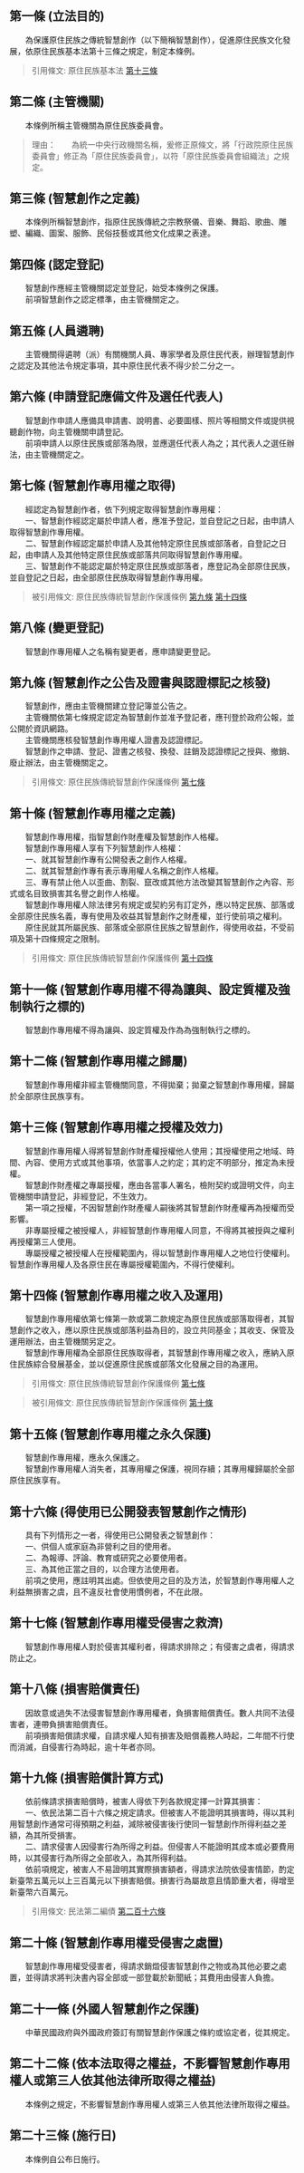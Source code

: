 第一條 (立法目的)
-----------------
　　為保護原住民族之傳統智慧創作（以下簡稱智慧創作），促進原住民族文化發展，依原住民族基本法第十三條之規定，制定本條例。  
> 引用條文: 原住民族基本法 [第十三條](../../原住民族/原民政策/原住民族基本法.md#第十三條-保護原住民族傳統之生物多樣性知識及智慧創作)



第二條 (主管機關)
-----------------
　　本條例所稱主管機關為原住民族委員會。  
> 理由：　　為統一中央行政機關名稱，爰修正原條文，將「行政院原住民族委員會」修正為「原住民族委員會」，以符「原住民族委員會組織法」之規定。



第三條 (智慧創作之定義)
-----------------------
　　本條例所稱智慧創作，指原住民族傳統之宗教祭儀、音樂、舞蹈、歌曲、雕塑、編織、圖案、服飾、民俗技藝或其他文化成果之表達。  


第四條 (認定登記)
-----------------
　　智慧創作應經主管機關認定並登記，始受本條例之保護。  
　　前項智慧創作之認定標準，由主管機關定之。  


第五條 (人員遴聘)
-----------------
　　主管機關得遴聘（派）有關機關人員、專家學者及原住民代表，辦理智慧創作之認定及其他法令規定事項，其中原住民代表不得少於二分之一。  


第六條 (申請登記應備文件及選任代表人)
-------------------------------------
　　智慧創作申請人應備具申請書、說明書、必要圖樣、照片等相關文件或提供視聽創作物，向主管機關申請登記。  
　　前項申請人以原住民族或部落為限，並應選任代表人為之；其代表人之選任辦法，由主管機關定之。  


第七條 (智慧創作專用權之取得)
-----------------------------
　　經認定為智慧創作者，依下列規定取得智慧創作專用權：  
　　一、智慧創作經認定屬於申請人者，應准予登記，並自登記之日起，由申請人取得智慧創作專用權。  
　　二、智慧創作經認定屬於申請人及其他特定原住民族或部落者，自登記之日起，由申請人及其他特定原住民族或部落共同取得智慧創作專用權。  
　　三、智慧創作不能認定屬於特定原住民族或部落者，應登記為全部原住民族，並自登記之日起，由全部原住民族取得智慧創作專用權。  
> 被引用條文: 原住民族傳統智慧創作保護條例 [第九條](../../原住民族/原民文教/原住民族傳統智慧創作保護條例.md#第九條-智慧創作之公告及證書與認證標記之核發) [第十四條](../../原住民族/原民文教/原住民族傳統智慧創作保護條例.md#第十四條-智慧創作專用權之收入及運用)



第八條 (變更登記)
-----------------
　　智慧創作專用權人之名稱有變更者，應申請變更登記。  


第九條 (智慧創作之公告及證書與認證標記之核發)
---------------------------------------------
　　智慧創作，應由主管機關建立登記簿並公告之。  
　　主管機關依第七條規定認定為智慧創作並准予登記者，應刊登於政府公報，並公開於資訊網路。  
　　主管機關應核發智慧創作專用權人證書及認證標記。  
　　智慧創作之申請、登記、證書之核發、換發、註銷及認證標記之授與、撤銷、廢止辦法，由主管機關定之。  
> 引用條文: 原住民族傳統智慧創作保護條例 [第七條](../../原住民族/原民文教/原住民族傳統智慧創作保護條例.md#第七條-智慧創作專用權之取得)



第十條 (智慧創作專用權之定義)
-----------------------------
　　智慧創作專用權，指智慧創作財產權及智慧創作人格權。  
　　智慧創作專用權人享有下列智慧創作人格權：  
　　一、就其智慧創作專有公開發表之創作人格權。  
　　二、就其智慧創作專有表示專用權人名稱之創作人格權。  
　　三、專有禁止他人以歪曲、割裂、竄改或其他方法改變其智慧創作之內容、形式或名目致損害其名譽之創作人格權。  
　　智慧創作專用權人除法律另有規定或契約另有訂定外，應以特定民族、部落或全部原住民族名義，專有使用及收益其智慧創作之財產權，並行使前項之權利。  
　　原住民就其所屬民族、部落或全部原住民族之智慧創作，得使用收益，不受前項及第十四條規定之限制。  
> 引用條文: 原住民族傳統智慧創作保護條例 [第十四條](../../原住民族/原民文教/原住民族傳統智慧創作保護條例.md#第十四條-智慧創作專用權之收入及運用)



第十一條 (智慧創作專用權不得為讓與、設定質權及強制執行之標的)
-------------------------------------------------------------
　　智慧創作專用權不得為讓與、設定質權及作為為強制執行之標的。  


第十二條 (智慧創作專用權之歸屬)
-------------------------------
　　智慧創作專用權非經主管機關同意，不得拋棄；拋棄之智慧創作專用權，歸屬於全部原住民族享有。  


第十三條 (智慧創作專用權之授權及效力)
-------------------------------------
　　智慧創作專用權人得將智慧創作財產權授權他人使用；其授權使用之地域、時間、內容、使用方式或其他事項，依當事人之約定；其約定不明部分，推定為未授權。  
　　智慧創作財產權之專屬授權，應由各當事人署名，檢附契約或證明文件，向主管機關申請登記，非經登記，不生效力。  
　　第一項之授權，不因智慧創作財產權人嗣後將其智慧創作財產權再為授權而受影響。  
　　非專屬授權之被授權人，非經智慧創作專用權人同意，不得將其被授與之權利再授權第三人使用。  
　　專屬授權之被授權人在授權範圍內，得以智慧創作專用權人之地位行使權利。智慧創作專用權人及各原住民在專屬授權範圍內，不得行使權利。  


第十四條 (智慧創作專用權之收入及運用)
-------------------------------------
　　智慧創作專用權依第七條第一款或第二款規定為原住民族或部落取得者，其智慧創作之收入，應以原住民族或部落利益為目的，設立共同基金；其收支、保管及運用辦法，由主管機關另定之。  
　　智慧創作專用權為全部原住民族取得者，其智慧創作專用權之收入，應納入原住民族綜合發展基金，並以促進原住民族或部落文化發展之目的為運用。  
> 引用條文: 原住民族傳統智慧創作保護條例 [第七條](../../原住民族/原民文教/原住民族傳統智慧創作保護條例.md#第七條-智慧創作專用權之取得)

> 被引用條文: 原住民族傳統智慧創作保護條例 [第十條](../../原住民族/原民文教/原住民族傳統智慧創作保護條例.md#第十條-智慧創作專用權之定義)



第十五條 (智慧創作專用權之永久保護)
-----------------------------------
　　智慧創作專用權，應永久保護之。  
　　智慧創作專用權人消失者，其專用權之保護，視同存續；其專用權歸屬於全部原住民族享有。  


第十六條 (得使用已公開發表智慧創作之情形)
-----------------------------------------
　　具有下列情形之一者，得使用已公開發表之智慧創作：  
　　一、供個人或家庭為非營利之目的使用者。  
　　二、為報導、評論、教育或研究之必要使用者。  
　　三、為其他正當之目的，以合理方法使用者。  
　　前項之使用，應註明其出處。但依使用之目的及方法，於智慧創作專用權人之利益無損害之虞，且不違反社會使用慣例者，不在此限。  


第十七條 (智慧創作專用權受侵害之救濟)
-------------------------------------
　　智慧創作專用權人對於侵害其權利者，得請求排除之；有侵害之虞者，得請求防止之。  


第十八條 (損害賠償責任)
-----------------------
　　因故意或過失不法侵害智慧創作專用權者，負損害賠償責任。數人共同不法侵害者，連帶負損害賠償責任。  
　　前項損害賠償請求權，自請求權人知有損害及賠償義務人時起，二年間不行使而消滅，自侵害行為時起，逾十年者亦同。  


第十九條 (損害賠償計算方式)
---------------------------
　　依前條請求損害賠償時，被害人得依下列各款規定擇一計算其損害：  
　　一、依民法第二百十六條之規定請求。但被害人不能證明其損害時，得以其利用智慧創作通常可得預期之利益，減除被侵害後行使同一智慧創作所得利益之差額，為其所受損害。  
　　二、請求侵害人因侵害行為所得之利益。但侵害人不能證明其成本或必要費用時，以其侵害行為所得之全部收入，為其所得利益。  
　　依前項規定，被害人不易證明其實際損害額者，得請求法院依侵害情節，酌定新臺幣五萬元以上三百萬元以下損害賠償。損害行為屬故意且情節重大者，得增至新臺幣六百萬元。  
> 引用條文: 民法第二編債 [第二百十六條](../../法務/民法/民法第二編債.md#第二百十六條-法定損害賠償範圍)



第二十條 (智慧創作專用權受侵害之處置)
-------------------------------------
　　智慧創作專用權受侵害者，得請求銷燬侵害智慧創作之物或為其他必要之處置，並得請求將判決書內容全部或一部登載於新聞紙；其費用由侵害人負擔。  


第二十一條 (外國人智慧創作之保護)
---------------------------------
　　中華民國政府與外國政府簽訂有關智慧創作保護之條約或協定者，從其規定。  


第二十二條 (依本法取得之權益，不影響智慧創作專用權人或第三人依其他法律所取得之權益)
-----------------------------------------------------------------------------------
　　本條例之規定，不影響智慧創作專用權人或第三人依其他法律所取得之權益。  


第二十三條 (施行日)
-------------------
　　本條例自公布日施行。